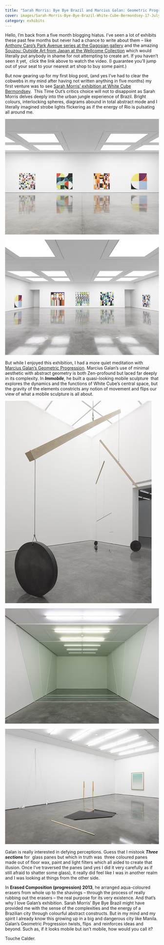 ```yaml
---
title: "Sarah Morris: Bye Bye Brazil and Marcius Galan: Geometric Progression - White Cube Bermondsey"
cover: images/Sarah-Morris-Bye-Bye-Brazil-White-Cube-Bermondsey-17-July-29-September-2013-low-res-5_kb5xfp.jpg
category: exhibits
---
```


Hello, I’m back from a five month blogging hiatus. I’ve seen a lot of exhibits these past few months but never had a chance to write about them – like [Anthony Caro’s Park Avenue series at the Gagosian gallery](http://www.gagosian.com/exhibitions/anthony-caro--june-06-2013) and the amazing [Souzou: Outside Art from Japan at the Wellcome Collection](http://www.wellcomecollection.org/whats-on/exhibitions/souzou.aspxhttp://) which would literally put anybody in shame for not attempting to create art. If you haven’t seen it yet,  click the link above to watch the video. (I guarantee you’ll jump out of your seat to your nearest art shop to buy some paint.)

But now gearing up for my first blog post, (and yes I’ve had to clear the cobwebs in my mind after having not written anything in five months) my first venture was to see [Sarah Morris’ exhibition at White Cube Bermondsey](http://whitecube.com/exhibitions/sarah_morris_bye_bye_brazil_bermondsey_2013/).  This Time Out’s critics choice will not to disappoint as Sarah Morris delves deeply into the urban jungle experience of Brazil. Bright colours, interlocking spheres, diagrams abound in total abstract mode and I literally imagined strobe lights flickering as if the energy of Rio is pulsating all around me.

![Sarah Morris Bye Bye Brazil White Cube Bermondsey 17 July - 29 September 2013 (low res) 5](./images/Sarah-Morris-Bye-Bye-Brazil-White-Cube-Bermondsey-17-July-29-September-2013-low-res-5_kb5xfp.jpg "Sarah Morris. ‘Bye Bye Brazil’, White Cube Bermondsey. 17 July – 29 September 2013. © Sarah Morris. Photo: Ben Westoby. Courtesy White Cube")

![Sarah Morris Bye Bye Brazil White Cube Bermondsey 17 July - 29 September 2013 lowres 4](./images/Sarah-Morris-Bye-Bye-Brazil-White-Cube-Bermondsey-17-July-29-September-2013-lowres-4_rbe7ku.jpg "Sarah Morris. ‘Bye Bye Brazil’, White Cube Bermondsey. 17 July – 29 September 2013. © Sarah Morris. Photo: Ben Westoby. Courtesy White Cube")

But while I enjoyed this exhibition, I had a more quiet meditation with [Marcius Galan’s Geometric Progression](http://whitecube.com/exhibitions/marcius_galan_inside_the_white_cube_2013/). Marcius Galan’s use of minimal aesthetic with abstract geometry is both Zen-profound but laced far deeply in its complexity. In ***Immobile***, he built a quasi-looking mobile sculpture  that explores the dynamics and the functions of White Cube’s central space, but the gravity of the elements constricts any notion of movement and flips our view of what a mobile sculpture is all about.

![Marcius Galan Inside the White Cube North Galleries and 9 x 9 x 9 White Cube Bermondsey London 17 July - 29 September 2013 (low res) 7](./images/Marcius-Galan-Inside-the-White-Cube-North-Galleries-and-9-x-9-x-9-White-Cube-Bermondsey-London-17-July-29-September-2013-low-res-7_h0ihct.jpg "Marcius Galan. Inside the White Cube, North Galleries and 9 x 9 x 9, White Cube Bermondsey, London. 17 July – 29 September 2013. © Marcius Galan. Photo: Ben Westoby. Courtesy White Cube")

![Marcius Galan Inside the White Cube North Galleries and 9 x 9 x 9 White Cube Bermondsey London 17 July - 29 September 2013 low res) 9](./images/Marcius-Galan-Inside-the-White-Cube-North-Galleries-and-9-x-9-x-9-White-Cube-Bermondsey-London-17-July-29-September-2013-low-res-9_auib6s.jpg "Marcius Galan. Inside the White Cube, North Galleries and 9 x 9 x 9, White Cube Bermondsey, London. 17 July – 29 September 2013. Photo: Ben Westoby. Courtesy White Cube")

![Marcius Galan Inside the White Cube North Galleries and 9 x 9 x 9 White Cube Bermondsey London 17 July - 29 September 2013 low res) 2](./images/Marcius-Galan-Inside-the-White-Cube-North-Galleries-and-9-x-9-x-9-White-Cube-Bermondsey-London-17-July-29-September-2013-low-res-2_jh3zbt.jpg "Marcius Galan. Inside the White Cube, North Galleries and 9 x 9 x 9, White Cube Bermondsey, London. 17 July – 29 September 2013. © Marcius Galan. Photo: Ben Westoby. Courtesy White Cube")

Galan is really interested in defying perceptions. Guess that I mistook ***Three sections*** for  glass panes but which in truth was  three coloured panes made out of floor wax, paint and light filters which all aided to create that illusion. Once I’ve traversed the panes (and yes I did it very carefully as if still afraid to shatter some glass), it really did feel like I was in another realm and I was looking at things from the other side.

In **Erased Composition (progression) 2013**, he arranged aqua-coloured erasers from whole up to the shavings – through the process of really rubbing out the erasers – the real purpose for its very existence. And that’s why I love Galan’s exhibition. Sarah Morris’ Bye Bye Brazil might have provided me with the sense of the complexities and the energy of a Brazilian city through colourful abstract constructs. But in my mind and my spirit I already know this growing up in a big and dangerous city like Manila. Galan’s Geometric Progression twists, flips  and reinforces ideas and beyond. Such as, if it looks mobile but isn’t mobile, how would you call it?

Touche Calder.
